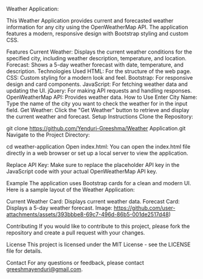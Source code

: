 Weather Application:

This Weather Application provides current and forecasted weather information for any city using the OpenWeatherMap API. The application features a modern, responsive design with Bootstrap styling and custom CSS.

Features
Current Weather: Displays the current weather conditions for the specified city, including weather description, temperature, and location.
Forecast: Shows a 5-day weather forecast with date, temperature, and description.
Technologies Used
HTML: For the structure of the web page.
CSS: Custom styling for a modern look and feel.
Bootstrap: For responsive design and card components.
JavaScript: For fetching weather data and updating the UI.
jQuery: For making API requests and handling responses.
OpenWeatherMap API: Provides weather data.
How to Use
Enter City Name: Type the name of the city you want to check the weather for in the input field.
Get Weather: Click the "Get Weather" button to retrieve and display the current weather and forecast.
Setup Instructions
Clone the Repository:

git clone https://github.com/Yenduri-Greeshma/Weather Application.git
Navigate to the Project Directory:

cd weather-application
Open index.html: You can open the index.html file directly in a web browser or set up a local server to view the application.

Replace API Key: Make sure to replace the placeholder API key in the JavaScript code with your actual OpenWeatherMap API key.

Example
The application uses Bootstrap cards for a clean and modern UI. Here is a sample layout of the Weather Application:

Current Weather Card: Displays current weather data.
Forecast Card: Displays a 5-day weather forecast.
Image: https://github.com/user-attachments/assets/393bbbe8-69c7-496d-86b5-001de2517d48)


Contributing
If you would like to contribute to this project, please fork the repository and create a pull request with your changes.

License
This project is licensed under the MIT License - see the LICENSE file for details.

Contact
For any questions or feedback, please contact greeshmayenduri@gmail.com.
